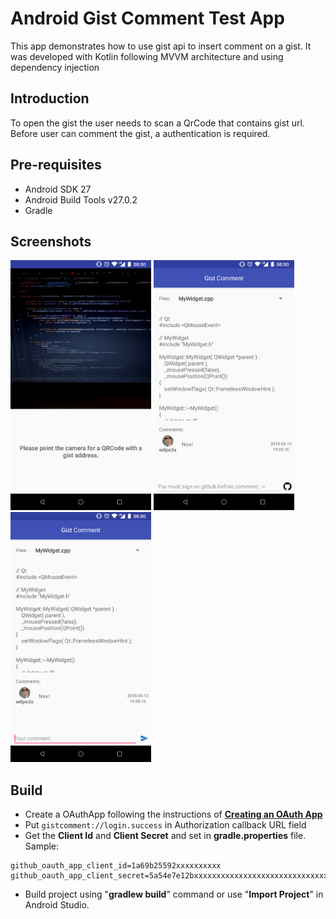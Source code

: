 
Android Gist Comment Test App
===================================

This app demonstrates how to use gist api to insert comment on a gist.
It was developed with Kotlin following MVVM architecture and using dependency injection

Introduction
------------

To open the gist the user needs to scan a QrCode that contains gist url.
Before user can comment the gist, a authentication is required.

Pre-requisites
--------------

- Android SDK 27
- Android Build Tools v27.0.2
- Gradle

Screenshots
-------------

<img src="screenshots/1_scan.png" height="400" alt="Scan"/> 
<img src="screenshots/2_gist.png" height="400" alt="Gist"/> 
<img src="screenshots/3_authenticated.png" height="400" alt="Authenticated"/> 

Build
---------------

- Create a OAuthApp following the instructions of <a href="https://developer.github.com/apps/building-oauth-apps/creating-an-oauth-app/">**Creating an OAuth App**</a>
- Put ```gistcomment://login.success``` in Authorization callback URL field
- Get the **Client Id** and **Client Secret** and set in **gradle.properties** file. Sample:
```
github_oauth_app_client_id=1a69b25592xxxxxxxxxx
github_oauth_app_client_secret=5a54e7e12bxxxxxxxxxxxxxxxxxxxxxxxxxxxxxx
```
- Build project using "**gradlew build**" command or use "**Import Project**" in Android Studio.
